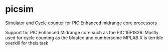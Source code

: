 # picsim
Simulator and Cycle counter for PIC Enhanced midrange core processors

Support for PIC Enhanced Midrange core such as the PIC 16F1826.  Mostly used for cycle counting as the bloated and cumbersome MPLAB X is terrible overkill for theis task
